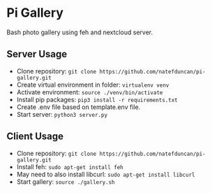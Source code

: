 # Pi Gallery
Bash photo gallery using feh and nextcloud server.

## Server Usage
- Clone repository: `git clone https://github.com/natefduncan/pi-gallery.git`
- Create virtual environment in folder: `virtualenv venv`
- Activate environment: `source ./venv/bin/activate`
- Install pip packages: `pip3 install -r requirements.txt`
- Create .env file based on template.env file. 
- Start server: `python3 server.py`

## Client Usage
- Clone repository: `git clone https://github.com/natefduncan/pi-gallery.git`
- Install feh: `sudo apt-get install feh` 
- May need to also install libcurl: `sudo apt-get install libcurl`
- Start gallery: `source ./gallery.sh`


